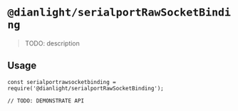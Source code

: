# `@dianlight/serialportRawSocketBinding`

> TODO: description

## Usage

```
const serialportrawsocketbinding = require('@dianlight/serialportRawSocketBinding');

// TODO: DEMONSTRATE API
```
